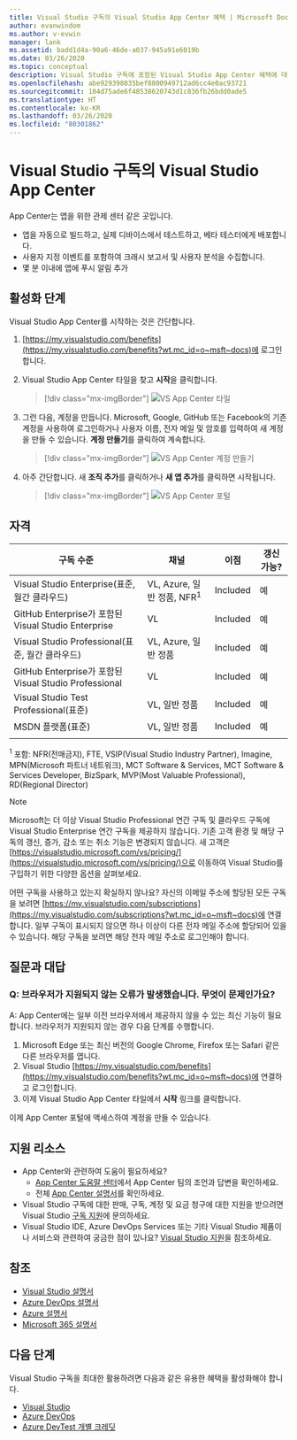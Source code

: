 ```yaml
---
title: Visual Studio 구독의 Visual Studio App Center 혜택 | Microsoft Docs
author: evanwindom
ms.author: v-evwin
manager: lank
ms.assetid: badd1d4a-90a6-46de-a037-945a91e6019b
ms.date: 03/26/2020
ms.topic: conceptual
description: Visual Studio 구독에 포함된 Visual Studio App Center 혜택에 대해 알아봅니다.
ms.openlocfilehash: abe929398035bef8800949712ad6cc4e0ac93721
ms.sourcegitcommit: 104d75ade6f48538620743d1c836fb26bdd0ade5
ms.translationtype: HT
ms.contentlocale: ko-KR
ms.lasthandoff: 03/26/2020
ms.locfileid: "80301862"
---
```

# <a name="visual-studio-app-center-in-visual-studio-subscriptions"></a>Visual Studio 구독의 Visual Studio App Center

App Center는 앱을 위한 관제 센터 같은 곳입니다.

- 앱을 자동으로 빌드하고, 실제 디바이스에서 테스트하고, 베타 테스터에게 배포합니다.
- 사용자 지정 이벤트를 포함하여 크래시 보고서 및 사용자 분석을 수집합니다.
- 몇 분 이내에 앱에 푸시 알림 추가

## <a name="activation-steps"></a>활성화 단계
Visual Studio App Center를 시작하는 것은 간단합니다.
1. [https://my.visualstudio.com/benefits](https://my.visualstudio.com/benefits?wt.mc_id=o~msft~docs)에 로그인합니다.

2. Visual Studio App Center 타일을 찾고 **시작**을 클릭합니다.
    > [!div class="mx-imgBorder"]
    > ![VS App Center 타일](_img/vs-app-center/vs-app-center-tile.png)

3. 그런 다음, 계정을 만듭니다.  Microsoft, Google, GitHub 또는 Facebook의 기존 계정을 사용하여 로그인하거나 사용자 이름, 전자 메일 및 암호를 입력하여 새 계정을 만들 수 있습니다.  **계정 만들기**를 클릭하여 계속합니다.
    > [!div class="mx-imgBorder"]
    > ![VS App Center 계정 만들기](_img/vs-app-center/vs-app-center-create-account.png)

4. 아주 간단합니다.  새 **조직 추가**를 클릭하거나 **새 앱 추가**를 클릭하면 시작됩니다.
    > [!div class="mx-imgBorder"]
    > ![VS App Center 포털](_img/vs-app-center/vs-app-center-portal.png)

## <a name="eligibility"></a>자격

| 구독 수준                                                 |     채널                                            | 이점                                                          | 갱신 가능?    |
|--------------------------------------------------------------------|---------------------------------------------------------|------------------------------------------------------------------|---------------|
| Visual Studio Enterprise(표준, 월간 클라우드)   | VL, Azure, 일반 정품, NFR<sup>1</sup> | Included       |  예          |
| GitHub Enterprise가 포함된 Visual Studio Enterprise  | VL | Included       |  예          |
| Visual Studio Professional(표준, 월간 클라우드) | VL, Azure, 일반 정품                                       | Included                                                            |예 |
| GitHub Enterprise가 포함된 Visual Studio Professional | VL                                      | Included                                                            |예 |
| Visual Studio Test Professional(표준)                         | VL, 일반 정품                                              | Included                                                            |예 |
| MSDN 플랫폼(표준)                                          | VL, 일반 정품                                              | Included                                                            |예 |
||

<sup>1</sup>  포함:  NFR(전매금지), FTE, VSIP(Visual Studio Industry Partner), Imagine, MPN(Microsoft 파트너 네트워크), MCT Software & Services, MCT Software & Services Developer, BizSpark, MVP(Most Valuable Professional), RD(Regional Director)

> [!NOTE]
> Microsoft는 더 이상 Visual Studio Professional 연간 구독 및 클라우드 구독에 Visual Studio Enterprise 연간 구독을 제공하지 않습니다. 기존 고객 환경 및 해당 구독의 갱신, 증가, 감소 또는 취소 기능은 변경되지 않습니다. 새 고객은 [https://visualstudio.microsoft.com/vs/pricing/](https://visualstudio.microsoft.com/vs/pricing/)으로 이동하여 Visual Studio를 구입하기 위한 다양한 옵션을 살펴보세요.

어떤 구독을 사용하고 있는지 확실하지 않나요?  자신의 이메일 주소에 할당된 모든 구독을 보려면 [https://my.visualstudio.com/subscriptions](https://my.visualstudio.com/subscriptions?wt.mc_id=o~msft~docs)에 연결합니다. 일부 구독이 표시되지 않으면 하나 이상이 다른 전자 메일 주소에 할당되어 있을 수 있습니다.  해당 구독을 보려면 해당 전자 메일 주소로 로그인해야 합니다.

## <a name="frequently-asked-questions"></a>질문과 대답

### <a name="q--i-get-an-error-that-my-browser-is-unsupported--whats-wrong"></a>Q:  브라우저가 지원되지 않는 오류가 발생했습니다.  무엇이 문제인가요?
A:  App Center에는 일부 이전 브라우저에서 제공하지 않을 수 있는 최신 기능이 필요합니다.  브라우저가 지원되지 않는 경우 다음 단계를 수행합니다.
1. Microsoft Edge 또는 최신 버전의 Google Chrome, Firefox 또는 Safari 같은 다른 브라우저를 엽니다.
2. Visual Studio [https://my.visualstudio.com/benefits](https://my.visualstudio.com/benefits?wt.mc_id=o~msft~docs)에 연결하고 로그인합니다.
3. 이제 Visual Studio App Center 타일에서 **시작** 링크를 클릭합니다.

이제 App Center 포털에 액세스하여 계정을 만들 수 있습니다.

## <a name="support-resources"></a>지원 리소스
- App Center와 관련하여 도움이 필요하세요?
  - [App Center 도움말 센터](https://intercom.help/appcenter/)에서 App Center 팀의 조언과 답변을 확인하세요.
  - 전체 [App Center 설명서](/appcenter/)를 확인하세요.
- Visual Studio 구독에 대한 판매, 구독, 계정 및 요금 청구에 대한 지원을 받으려면 Visual Studio [구독 지원](https://visualstudio.microsoft.com/subscriptions/support/)에 문의하세요.
- Visual Studio IDE, Azure DevOps Services 또는 기타 Visual Studio 제품이나 서비스와 관련하여 궁금한 점이 있나요?  [Visual Studio 지원](https://visualstudio.microsoft.com/support/)을 참조하세요.

## <a name="see-also"></a>참조
- [Visual Studio 설명서](https://docs.microsoft.com/visualstudio/)
- [Azure DevOps 설명서](https://docs.microsoft.com/azure/devops/)
- [Azure 설명서](https://docs.microsoft.com/azure/)
- [Microsoft 365 설명서](https://docs.microsoft.com/microsoft-365/)

## <a name="next-steps"></a>다음 단계
Visual Studio 구독을 최대한 활용하려면 다음과 같은 유용한 혜택을 활성화해야 합니다.
- [Visual Studio](vs-ide-benefit.md)
- [Azure DevOps](vs-azure-devops.md)
- [Azure DevTest 개별 크레딧](vs-azure.md)